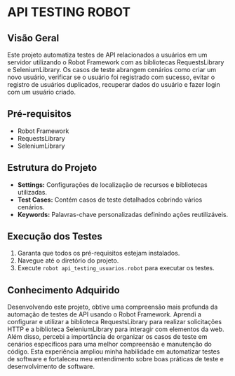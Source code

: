 # API TESTING ROBOT

## Visão Geral
Este projeto automatiza testes de API relacionados a usuários em um servidor utilizando o Robot Framework com as bibliotecas RequestsLibrary e SeleniumLibrary. Os casos de teste abrangem cenários como criar um novo usuário, verificar se o usuário foi registrado com sucesso, evitar o registro de usuários duplicados, recuperar dados do usuário e fazer login com um usuário criado.

## Pré-requisitos
- Robot Framework
- RequestsLibrary
- SeleniumLibrary

## Estrutura do Projeto
- **Settings:** Configurações de localização de recursos e bibliotecas utilizadas.
- **Test Cases:** Contém casos de teste detalhados cobrindo vários cenários.
- **Keywords:** Palavras-chave personalizadas definindo ações reutilizáveis.

## Execução dos Testes
1. Garanta que todos os pré-requisitos estejam instalados.
2. Navegue até o diretório do projeto.
3. Execute `robot api_testing_usuarios.robot` para executar os testes.

## Conhecimento Adquirido

Desenvolvendo este projeto, obtive uma compreensão mais profunda da automação de testes de API usando o Robot Framework. Aprendi a configurar e utilizar a biblioteca RequestsLibrary para realizar solicitações HTTP e a biblioteca SeleniumLibrary para interagir com elementos da web. Além disso, percebi a importância de organizar os casos de teste em cenários específicos para uma melhor compreensão e manutenção do código. Esta experiência ampliou minha habilidade em automatizar testes de software e fortaleceu meu entendimento sobre boas práticas de teste e desenvolvimento de software.

